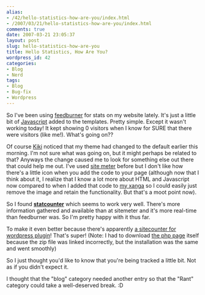 ```yaml
---
alias:
- /42/hello-statistics-how-are-you/index.html
- /2007/03/21/hello-statistics-how-are-you/index.html
comments: true
date: 2007-03-21 23:05:37
layout: post
slug: hello-statistics-how-are-you
title: Hello Statistics, How Are You?
wordpress_id: 42
categories:
- Blog
- Nerd
tags:
- Blog
- Bug-fix
- Wordpress
---
```


So I've been using [feedburner](http://www.feedburner.com) for stats on my website lately.  It's just a little bit of [Javascript](http://en.wikipedia.org/wiki/Javascript) added to the templates.  Pretty simple.  Except it wasn't working today!  It kept showing 0 visitors when I know for SURE that there were visitors (like me!).  What's going on?? 

Of course [Kiki](http://www.xanga.com/GoDsChiLd1427) noticed that my theme had changed to the default earlier this morning.  I'm not sure what was going on, but it might perhaps be related to that?  Anyways the change caused me to look for something else out there that could help me out.  I've used [site meter](http://www.sitemeter.com) before but I don't like how there's a little icon when you add the code to your page (although now that I think about it, I realize that I know a lot more about HTML and Javascript now compared to when I added that code to [my xanga](http://www.xanga.com/keleka) so I could easily just remove the image and retain the functionality.  But that's a moot point now).

So I found **[statcounter](http://www.statcounter.com)** which seems to work very well.  There's more information gathered and available than at sitemeter and it's more real-time than feedburner was.  So I'm pretty happy with it thus far.

To make it even better because there's apparently [a sitecounter for wordpress plugin](http://citizenk.wordpress.com/wp-plugins/statcounter-for-wordpress/)!  That's super!  (Note: I had to download [the php page](http://download.almaren.ch/view.php?file=/code/wordpress/wp-plugins/statcounter/statcounter.php) itself because the zip file was linked incorrectly, but the installation was the same and went smoothly)

So I just thought you'd like to know that you're being tracked a little bit.  Not as if you didn't expect it.

I thought that the "blog" category needed another entry so that the "Rant" category could take a well-deserved break.  :D
